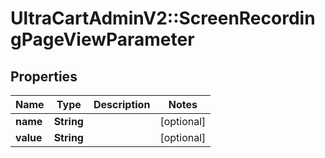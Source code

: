 # UltraCartAdminV2::ScreenRecordingPageViewParameter

## Properties
Name | Type | Description | Notes
------------ | ------------- | ------------- | -------------
**name** | **String** |  | [optional] 
**value** | **String** |  | [optional] 



